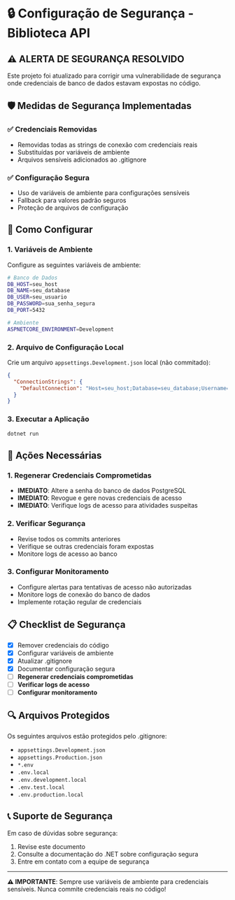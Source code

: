 # 🔒 Configuração de Segurança - Biblioteca API

## ⚠️ ALERTA DE SEGURANÇA RESOLVIDO

Este projeto foi atualizado para corrigir uma vulnerabilidade de segurança onde credenciais de banco de dados estavam expostas no código.

## 🛡️ Medidas de Segurança Implementadas

### ✅ Credenciais Removidas
- Removidas todas as strings de conexão com credenciais reais
- Substituídas por variáveis de ambiente
- Arquivos sensíveis adicionados ao .gitignore

### ✅ Configuração Segura
- Uso de variáveis de ambiente para configurações sensíveis
- Fallback para valores padrão seguros
- Proteção de arquivos de configuração

## 🔧 Como Configurar

### 1. Variáveis de Ambiente
Configure as seguintes variáveis de ambiente:

```bash
# Banco de Dados
DB_HOST=seu_host
DB_NAME=seu_database
DB_USER=seu_usuario
DB_PASSWORD=sua_senha_segura
DB_PORT=5432

# Ambiente
ASPNETCORE_ENVIRONMENT=Development
```

### 2. Arquivo de Configuração Local
Crie um arquivo `appsettings.Development.json` local (não commitado):

```json
{
  "ConnectionStrings": {
    "DefaultConnection": "Host=seu_host;Database=seu_database;Username=seu_usuario;Password=sua_senha;Port=5432;SSL Mode=Require;Trust Server Certificate=true"
  }
}
```

### 3. Executar a Aplicação
```bash
dotnet run
```

## 🚨 Ações Necessárias

### 1. Regenerar Credenciais Comprometidas
- **IMEDIATO**: Altere a senha do banco de dados PostgreSQL
- **IMEDIATO**: Revogue e gere novas credenciais de acesso
- **IMEDIATO**: Verifique logs de acesso para atividades suspeitas

### 2. Verificar Segurança
- Revise todos os commits anteriores
- Verifique se outras credenciais foram expostas
- Monitore logs de acesso ao banco

### 3. Configurar Monitoramento
- Configure alertas para tentativas de acesso não autorizadas
- Monitore logs de conexão do banco de dados
- Implemente rotação regular de credenciais

## 📋 Checklist de Segurança

- [x] Remover credenciais do código
- [x] Configurar variáveis de ambiente
- [x] Atualizar .gitignore
- [x] Documentar configuração segura
- [ ] **Regenerar credenciais comprometidas**
- [ ] **Verificar logs de acesso**
- [ ] **Configurar monitoramento**

## 🔍 Arquivos Protegidos

Os seguintes arquivos estão protegidos pelo .gitignore:
- `appsettings.Development.json`
- `appsettings.Production.json`
- `*.env`
- `.env.local`
- `.env.development.local`
- `.env.test.local`
- `.env.production.local`

## 📞 Suporte de Segurança

Em caso de dúvidas sobre segurança:
1. Revise este documento
2. Consulte a documentação do .NET sobre configuração segura
3. Entre em contato com a equipe de segurança

---

**⚠️ IMPORTANTE**: Sempre use variáveis de ambiente para credenciais sensíveis. Nunca commite credenciais reais no código!
